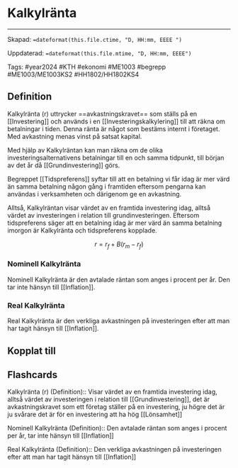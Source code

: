 # Kalkylränta

---
Skapad: `=dateformat(this.file.ctime, "D, HH:mm, EEEE ")`

Uppdaterad: `=dateformat(this.file.mtime, "D, HH:mm, EEEE")`

Tags: #year2024 #KTH #ekonomi #ME1003 #begrepp #ME1003/ME1003KS2 #HH1802/HH1802KS4

## Definition

Kalkylränta (r) uttrycker ==avkastningskravet== som ställs på en [[Investering]] och används i en [[Investeringskalkylering]] till att räkna om betalningar i tiden. Denna ränta är något som bestäms internt i företaget. Med avkastning menas vinst på satsat kapital.

Med hjälp av Kalkylräntan kan man räkna om de olika investeringsalternativens betalningar till en och samma tidpunkt, till början av det år då [[Grundinvestering]] görs.

Begreppet [[Tidspreferens]] syftar till att en betalning vi får idag är mer värd än samma betalning någon gång i framtiden eftersom pengarna kan användas i verksamheten och därigenom ge en avkastning.

Alltså, Kalkylräntan visar värdet av en framtida investering idag, alltså värdet av investeringen i relation till grundinvesteringen. Eftersom tidspreferens säger att en betalning idag är mer värd än samma betalning imorgon är Kalkylränta och tidspreferens kopplade.

$$
r = r_{f} + B (r_{m}-r_{f})
$$

### Nominell Kalkylränta

Nominell Kalkylränta är den avtalade räntan som anges i procent per år. Den tar inte hänsyn till [[Inflation]].

### Real Kalkylränta

Real Kalkylränta är den verkliga avkastningen på investeringen efter att man har tagit hänsyn till [[Inflation]].

## Kopplat till

## Flashcards

Kalkylränta (r) (Definition):: Visar värdet av en framtida investering idag, alltså värdet av investeringen i relation till [[Grundinvestering]], det är avkastningskravet som ett företag ställer på en investering, ju högre det är ju svårare det är för en investering att ha hög [[Lönsamhet]]
<!--SR:!2024-02-25,2,210!2024-04-10,3,266-->

Nominell Kalkylränta (Definition):: Den avtalade räntan som anges i procent per år, tar inte hänsyn till [[Inflation]]
<!--SR:!2000-01-01,1,250!2024-05-10,2,247-->

Real Kalkylränta (Definition):: Den verkliga avkastningen på investeringen efter att man har tagit hänsyn till [[Inflation]]
<!--SR:!2024-05-10,2,247!2024-05-11,3,267-->
